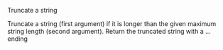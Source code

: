 Truncate a string

Truncate a string (first argument) if it is longer than the given maximum string length (second argument). Return the truncated string with a ... ending